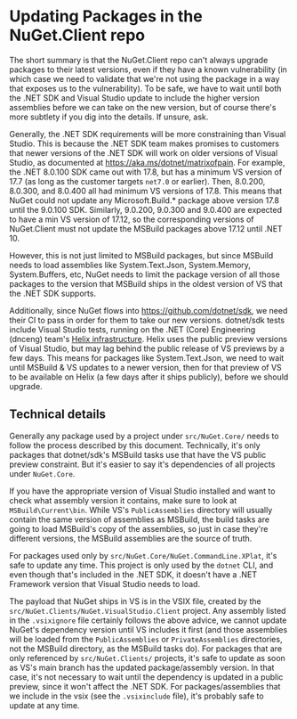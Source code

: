 # Updating Packages in the NuGet.Client repo

The short summary is that the NuGet.Client repo can't always upgrade packages to their latest versions, even if they have a known vulnerability (in which case we need to validate that we're not using the package in a way that exposes us to the vulnerability).
To be safe, we have to wait until both the .NET SDK and Visual Studio update to include the higher version assemblies before we can take on the new version, but of course there's more subtlety if you dig into the details.
If unsure, ask.

Generally, the .NET SDK requirements will be more constraining than Visual Studio.
This is because the .NET SDK team makes promises to customers that newer versions of the .NET SDK will work on older versions of Visual Studio, as documented at https://aka.ms/dotnet/matrixofpain.
For example, the .NET 8.0.100 SDK came out with 17.8, but has a minimum VS version of 17.7 (as long as the customer targets `net7.0` or earlier).
Then, 8.0.200, 8.0.300, and 8.0.400 all had minimum VS versions of 17.8.
This means that NuGet could not update any Microsoft.Build.* package above version 17.8 until the 9.0.100 SDK.
Similarly, 9.0.200, 9.0.300 and 9.0.400 are expected to have a min VS version of 17.12, so the corresponding versions of NuGet.Client must not update the MSBuild packages above 17.12 until .NET 10.

However, this is not just limited to MSBuild packages, but since MSBuild needs to load assemblies like System.Text.Json, System.Memory, System.Buffers, etc, NuGet needs to limit the package version of all those packages to the version that MSBuild ships in the oldest version of VS that the .NET SDK supports.

Additionally, since NuGet flows into https://github.com/dotnet/sdk, we need their CI to pass in order for them to take our new versions.
dotnet/sdk tests include Visual Studio tests, running on the .NET (Core) Engineering (dnceng) team's [Helix infrastructure](https://github.com/dotnet/arcade/blob/main/Documentation/Helix.md).
Helix uses the public preview versions of Visual Studio, but may lag behind the public release of VS previews by a few days.
This means for packages like System.Text.Json, we need to wait until MSBuild & VS updates to a newer version, then for that preview of VS to be available on Helix (a few days after it ships publicly), before we should upgrade.

## Technical details

Generally any package used by a project under `src/NuGet.Core/` needs to follow the process described by this document.
Technically, it's only packages that dotnet/sdk's MSBuild tasks use that have the VS public preview constraint.
But it's easier to say it's dependencies of all projects under `NuGet.Core`.

If you have the appropriate version of Visual Studio installed and want to check what assembly version it contains, make sure to look at `MSBuild\Current\bin`.
While VS's `PublicAssemblies` directory will usually contain the same version of assemblies as MSBuild, the build tasks are going to load MSBuild's copy of the assemblies, so just in case they're different versions, the MSBuild assemblies are the source of truth.

For packages used only by `src/NuGet.Core/NuGet.CommandLine.XPlat`, it's safe to update any time.
This project is only used by the `dotnet` CLI, and even though that's included in the .NET SDK, it doesn't have a .NET Framework version that Visual Studio needs to load.

The payload that NuGet ships in VS is in the VSIX file, created by the `src/NuGet.Clients/NuGet.VisualStudio.Client` project.
Any assembly listed in the `.vsixignore` file certainly follows the above advice, we cannot update NuGet's dependency version until VS includes it first (and those assemblies will be loaded from the `PublicAssemblies` or `PrivateAssemblies` directories, not the MSBuild directory, as the MSBuild tasks do).
For packages that are only referenced by `src/NuGet.Clients/` projects, it's safe to update as soon as VS's main branch has the updated package/assembly version.
In that case, it's not necessary to wait until the dependency is updated in a public preview, since it won't affect the .NET SDK.
For packages/assemblies that we include in the vsix (see the `.vsixinclude` file), it's probably safe to update at any time.
